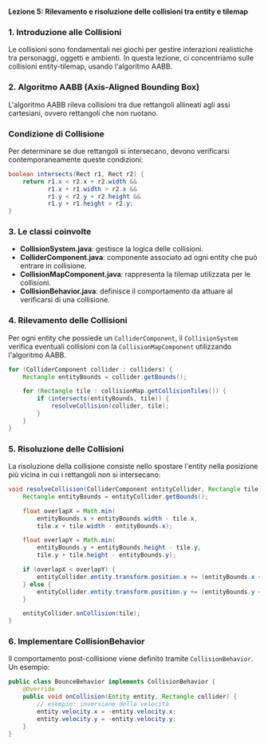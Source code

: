 **Lezione 5: Rilevamento e risoluzione delle collisioni tra entity e tilemap**

### 1. Introduzione alle Collisioni

Le collisioni sono fondamentali nei giochi per gestire interazioni realistiche tra personaggi, oggetti e ambienti. In questa lezione, ci concentriamo sulle collisioni entity-tilemap, usando l'algoritmo AABB.

### 2. Algoritmo AABB (Axis-Aligned Bounding Box)

L'algoritmo AABB rileva collisioni tra due rettangoli allineati agli assi cartesiani, ovvero rettangoli che non ruotano.

### Condizione di Collisione

Per determinare se due rettangoli si intersecano, devono verificarsi contemporaneamente queste condizioni:

```java
boolean intersects(Rect r1, Rect r2) {
    return r1.x < r2.x + r2.width &&
           r1.x + r1.width > r2.x &&
           r1.y < r2.y + r2.height &&
           r1.y + r1.height > r2.y;
}
```

### 3. Le classi coinvolte

* **CollisionSystem.java**: gestisce la logica delle collisioni.
* **ColliderComponent.java**: componente associato ad ogni entity che può entrare in collisione.
* **CollisionMapComponent.java**: rappresenta la tilemap utilizzata per le collisioni.
* **CollisionBehavior.java**: definisce il comportamento da attuare al verificarsi di una collisione.

### 4. Rilevamento delle Collisioni

Per ogni entity che possiede un `ColliderComponent`, il `CollisionSystem` verifica eventuali collisioni con la `CollisionMapComponent` utilizzando l'algoritmo AABB.

```java
for (ColliderComponent collider : colliders) {
    Rectangle entityBounds = collider.getBounds();

    for (Rectangle tile : collisionMap.getCollisionTiles()) {
        if (intersects(entityBounds, tile)) {
            resolveCollision(collider, tile);
        }
    }
}
```

### 5. Risoluzione delle Collisioni

La risoluzione della collisione consiste nello spostare l'entity nella posizione più vicina in cui i rettangoli non si intersecano:

```java
void resolveCollision(ColliderComponent entityCollider, Rectangle tile) {
    Rectangle entityBounds = entityCollider.getBounds();

    float overlapX = Math.min(
        entityBounds.x + entityBounds.width - tile.x,
        tile.x + tile.width - entityBounds.x);

    float overlapY = Math.min(
        entityBounds.y + entityBounds.height - tile.y,
        tile.y + tile.height - entityBounds.y);

    if (overlapX < overlapY) {
        entityCollider.entity.transform.position.x += (entityBounds.x < tile.x) ? -overlapX : overlapX;
    } else {
        entityCollider.entity.transform.position.y += (entityBounds.y < tile.y) ? -overlapY : overlapY;
    }

    entityCollider.onCollision(tile);
}
```

### 6. Implementare CollisionBehavior

Il comportamento post-collisione viene definito tramite `CollisionBehavior`. Un esempio:

```java
public class BounceBehavior implements CollisionBehavior {
    @Override
    public void onCollision(Entity entity, Rectangle collider) {
        // esempio: inversione della velocità
        entity.velocity.x = -entity.velocity.x;
        entity.velocity.y = -entity.velocity.y;
    }
}
```
